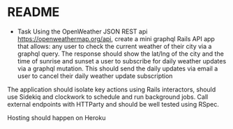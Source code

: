 # README

* Task
Using the OpenWeather JSON REST api https://openweathermap.org/api, create a mini graphql Rails API app that allows:
any user to check the current weather of their city via a graphql query. The response should show the lat/lng of the city and the time of sunrise and sunset
a user to subscribe for daily weather updates via a graphql mutation. This should send the daily updates via email
a user to cancel their daily weather update subscription

The application should isolate key actions using Rails interactors, should use Sidekiq and clockwork to schedule and run background jobs. Call external endpoints with HTTParty and should be well tested using RSpec.

Hosting should happen on Heroku

